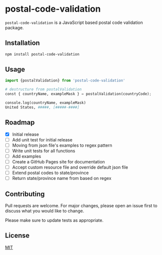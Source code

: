 # postal-code-validation

`postal-code-validation` is a JavaScript based postal code validation package.

## Installation

```bash
npm install postal-code-validation
```

## Usage

```python
import {postalValidation} from 'postal-code-validation'

# destructure from postalValidation
const { countryName, exampleMask } = postalValidation(countryCode);

console.log(countryName, exampleMask)
United States, #####, [#####-####]
```

## Roadmap

- [x] Initial release
- [ ] Add unit test for initial release
- [ ] Moving from json file's examples to regex pattern
- [ ] Write unit tests for all functions
- [ ] Add examples
- [ ] Create a GitHub Pages site for documentation
- [ ] Accept custom resource file and override default json file
- [ ] Extend postal codes to state/province
- [ ] Return state/province name from based on regex

## Contributing

Pull requests are welcome. For major changes, please open an issue first
to discuss what you would like to change.

Please make sure to update tests as appropriate.

## License

[MIT](https://choosealicense.com/licenses/mit/)